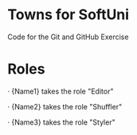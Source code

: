 # Towns for SoftUni
Code for the Git and GitHub Exercise
# Roles

· {Name1} takes the role "Editor"

· {Name2} takes the role "Shuffler"

· {Name3} takes the role "Styler"
